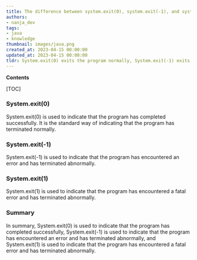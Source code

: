 ```yaml
---
title: The difference between system.exit(0), system.exit(-1), and system.exit(1) in Java is that exit(0) indicates that the program has completed successfully, exit(-1) indicates that the program has encountered an error, and exit(1) indicates that the program has been terminated by the user
authors:
- nanja_dev
tags:
- java
- knowledge
thumbnail: images/java.png
created_at: 2023-04-15 00:00:00
updated_at: 2023-04-15 00:00:00
tldr: System.exit(0) exits the program normally, System.exit(-1) exits with an abnormal termination status, and System.exit(1) exits with an error status.
---
```


**Contents**

[TOC]

### System.exit(0)
System.exit(0) is used to indicate that the program has completed successfully. It is the standard way of indicating that the program has terminated normally.

### System.exit(-1)
System.exit(-1) is used to indicate that the program has encountered an error and has terminated abnormally.

### System.exit(1)
System.exit(1) is used to indicate that the program has encountered a fatal error and has terminated abnormally.

### Summary
In summary, System.exit(0) is used to indicate that the program has completed successfully, System.exit(-1) is used to indicate that the program has encountered an error and has terminated abnormally, and System.exit(1) is used to indicate that the program has encountered a fatal error and has terminated abnormally.
